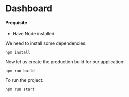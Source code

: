 # Dashboard

#### Prequisite

- Have Node installed

We need to install some dependencies:

```
npm install
``` 

Now let us create the production build for our application:

```
npm run build
``` 

To run the project:
```
npm run start
``` 